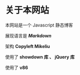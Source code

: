 # 关于本网站

本网站是一个 Javascript 静态博客

展现语言是 ***Markdown***

架构 **Copyleft Mikeliu**

使用了 **showdown 库 、 jQuery 库**

使用了 **v86**
